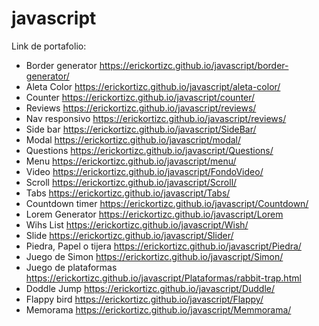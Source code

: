 # javascript
Link de portafolio:
- Border generator https://erickortizc.github.io/javascript/border-generator/
- Aleta Color https://erickortizc.github.io/javascript/aleta-color/
- Counter https://erickortizc.github.io/javascript/counter/
- Reviews https://erickortizc.github.io/javascript/reviews/
- Nav responsivo https://erickortizc.github.io/javascript/reviews/
- Side bar https://erickortizc.github.io/javascript/SideBar/
- Modal https://erickortizc.github.io/javascript/modal/
- Questions https://erickortizc.github.io/javascript/Questions/
- Menu https://erickortizc.github.io/javascript/menu/
- Video https://erickortizc.github.io/javascript/FondoVideo/
- Scroll https://erickortizc.github.io/javascript/Scroll/
- Tabs https://erickortizc.github.io/javascript/Tabs/
- Countdown timer https://erickortizc.github.io/javascript/Countdown/
- Lorem Generator https://erickortizc.github.io/javascript/Lorem
- Wihs List https://erickortizc.github.io/javascript/Wish/
- Slide https://erickortizc.github.io/javascript/Slider/
- Piedra, Papel o tijera https://erickortizc.github.io/javascript/Piedra/
- Juego de Simon https://erickortizc.github.io/javascript/Simon/
- Juego de plataformas https://erickortizc.github.io/javascript/Plataformas/rabbit-trap.html
- Doddle Jump https://erickortizc.github.io/javascript/Duddle/
- Flappy bird https://erickortizc.github.io/javascript/Flappy/
- Memorama https://erickortizc.github.io/javascript/Memmorama/
